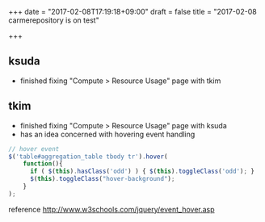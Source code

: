 +++
date = "2017-02-08T17:19:18+09:00"
draft = false
title = "2017-02-08 carmerepository is on test"

+++

## ksuda
* finished fixing "Compute > Resource Usage" page with tkim


## tkim
* finished fixing "Compute > Resource Usage" page with ksuda
* has an idea concerned with hovering event handling
```javascript
// hover event
$('table#aggregation_table tbody tr').hover(
    function(){
      if ( $(this).hasClass('odd') ) { $(this).toggleClass('odd'); }
      $(this).toggleClass("hover-background");
    }
);
```
reference http://www.w3schools.com/jquery/event_hover.asp